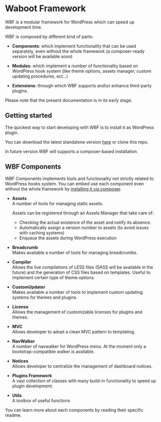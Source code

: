 # Waboot Framework

WBF is a modular framework for WordPress which can speed up development time.

WBF is composed by different kind of parts: 

- **Components**: which implement functionality that can be used separately, even without the whole framework (a composer-ready version will be available soon)

- **Modules**: which implement a number of functionality based on WordPress hook system (like theme options, assets manager, custom updating procedures, ect...)

- **Extensions**: through which WBF supports and\or enhance third-party plugins.

Please note that the present documentation is in its early stage.

## Getting started

The quickest way to start developing with WBF is to install it as WordPress plugin.

You can download the latest standalone version [here](http://update.waboot.org/resource/get/plugin/wbf) or clone this repo.

In future version WBF will supports a composer-based installation.

## WBF Components

WBF Components implements tools and functionality not strictly related to WordPress hooks system. You can embed use each component even without the whole framework by [installing it via composer](https://packagist.org/search/?q=wbf).

- **Assets**  
A number of tools for managing static assets.

    Assets can be registered through an Assets Manager that take care of:
    - Checking the actual existence of the asset and notify its absence.
    - Automatically assign a version number to assets (to avoid issues with caching systems)
    - Enqueue the assets during WordPress execution

- **Breadcrumb**  
Makes available a number of tools for managing breadcrumbs.

- **Compiler**  
Allows the live compilations of LESS files (SASS will be available in the future) and the generation of CSS files based on templates. Useful to implement certain type of theme options.

- **CustomUpdater**  
Makes available a number of tools to implement custom updating systems for themes and plugins.

- **License**  
Allows the management of customizable licenses for plugins and themes.
 
- **MVC**  
Allows developer to adopt a clean MVC pattern to templating.

- **NavWalker**  
A number of navwalker for WordPress menu. At the moment only a bootstrap-compatible walker is available.

- **Notices**  
Allows developer to centralize the management of dashboard notices.

- **Plugins Framework**  
A vast collection of classes with many build-in functionality to speed up plugin development.

- **Utils**  
A toolbox of useful functions

You can learn more about each components by reading their specific readme.